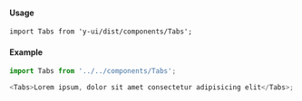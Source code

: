 #### Usage

```markdown
import Tabs from 'y-ui/dist/components/Tabs';
```

#### Example

```js
import Tabs from '../../components/Tabs';

<Tabs>Lorem ipsum, dolor sit amet consectetur adipisicing elit</Tabs>;
```
